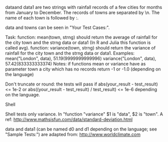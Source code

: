 dataand data1 are two strings with rainfall records of a few cities for months from January to December. The records of towns are separated by \n. The name of each town is followed by :.

data and towns can be seen in "Your Test Cases:".

Task:
function: mean(town, strng) should return the average of rainfall for the city town and the strng data or data1 (In R and Julia this function is called avg).
function: variance(town, strng) should return the variance of rainfall for the city town and the strng data or data1.
Examples:
mean("London", data), 51.19(9999999999996) 
variance("London", data), 57.42(833333333374)
Notes:
if functions mean or variance have as parameter town a city which has no records return -1 or -1.0 (depending on the language)

Don't truncate or round: the tests will pass if abs(your_result - test_result) <= 1e-2 or abs((your_result - test_result) / test_result) <= 1e-6 depending on the language.

Shell

Shell tests only variance.
In "function "variance" $1 is "data", $2 is "town".
A ref: http://www.mathsisfun.com/data/standard-deviation.html

data and data1 (can be named d0 and d1 depending on the language; see "Sample Tests:") are adapted from: http://www.worldclimate.com